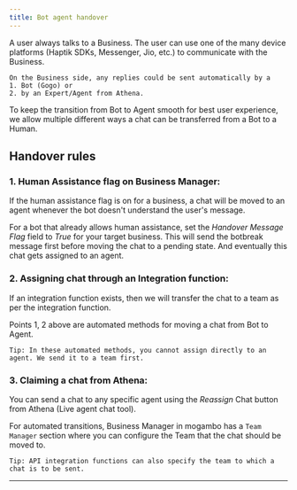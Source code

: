 ```yaml
---
title: Bot agent handover
---
```


A user always talks to a Business. The user can use one of the many device platforms (Haptik SDKs, Messenger, Jio, etc.) to communicate with the Business.

    On the Business side, any replies could be sent automatically by a 
    1. Bot (Gogo) or 
    2. by an Expert/Agent from Athena.

To keep the transition from Bot to Agent smooth for best user experience, we allow multiple different ways a chat can be transferred from a Bot to a Human.

## Handover rules

### **1. Human Assistance flag on Business Manager:**

If the human assistance flag is on for a business, a chat will be moved to an agent whenever the bot doesn't understand the user's message. 

For a bot that already allows human assistance, set the *Handover Message Flag* field to *True* for your target business. This will send the botbreak message first before moving the chat to a pending state. And eventually this chat gets assigned to an agent.

### **2. Assigning chat through an Integration function:**

If an integration function exists, then we will transfer the chat to a team as per the integration function. 

Points 1, 2 above are automated methods for moving a chat from Bot to Agent. 

    Tip: In these automated methods, you cannot assign directly to an agent. We send it to a team first.

### **3. Claiming a chat from Athena:**

You can send a chat to any specific agent using the *Reassign* Chat button from Athena (Live agent chat tool). 

For automated transitions, Business Manager in mogambo has a `Team Manager` section where you can configure the Team that the chat should be moved to.

    Tip: API integration functions can also specify the team to which a chat is to be sent.

------

